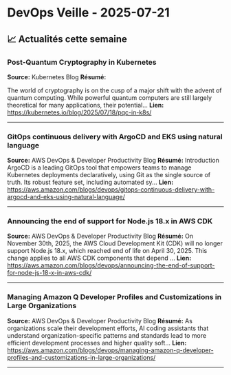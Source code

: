 # DevOps Veille - 2025-07-21

## 📈 Actualités cette semaine

### Post-Quantum Cryptography in Kubernetes
**Source:** Kubernetes Blog
**Résumé:** <p>The world of cryptography is on the cusp of a major shift with the advent of
quantum computing. While powerful quantum computers are still largely
theoretical for many applications, their potential...
**Lien:** https://kubernetes.io/blog/2025/07/18/pqc-in-k8s/

---

### GitOps continuous delivery with ArgoCD and EKS using natural language
**Source:** AWS DevOps & Developer Productivity Blog
**Résumé:** Introduction ArgoCD is a leading GitOps tool that empowers teams to manage Kubernetes deployments declaratively, using Git as the single source of truth. Its robust feature set, including automated sy...
**Lien:** https://aws.amazon.com/blogs/devops/gitops-continuous-delivery-with-argocd-and-eks-using-natural-language/

---

### Announcing the end of support for Node.js 18.x in AWS CDK
**Source:** AWS DevOps & Developer Productivity Blog
**Résumé:** On November 30th, 2025, the AWS Cloud Development Kit (CDK) will no longer support Node.js 18.x, which reached end of life on April 30, 2025. This change applies to all AWS CDK components that depend ...
**Lien:** https://aws.amazon.com/blogs/devops/announcing-the-end-of-support-for-node-js-18-x-in-aws-cdk/

---

### Managing Amazon Q Developer Profiles and Customizations in Large Organizations
**Source:** AWS DevOps & Developer Productivity Blog
**Résumé:** As organizations scale their development efforts, AI coding assistants that understand organization-specific patterns and standards lead to more efficient development processes and higher quality soft...
**Lien:** https://aws.amazon.com/blogs/devops/managing-amazon-q-developer-profiles-and-customizations-in-large-organizations/

---

